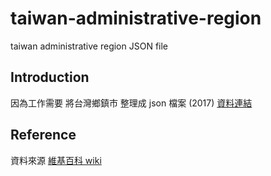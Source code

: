 # taiwan-administrative-region
taiwan administrative region JSON file

## Introduction
因為工作需要 將台灣鄉鎮市 整理成 json 檔案 (2017)
[資料連結](https://waiting7777.github.io/taiwan-administrative-region/country.json)

## Reference
資料來源 [維基百科 wiki](https://zh.wikipedia.org/wiki/%E4%B8%AD%E8%8F%AF%E6%B0%91%E5%9C%8B%E8%87%BA%E7%81%A3%E5%9C%B0%E5%8D%80%E9%84%89%E9%8E%AE%E5%B8%82%E5%8D%80%E5%88%97%E8%A1%A8)